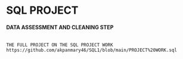 # SQL PROJECT

#### DATA ASSESSMENT AND CLEANING STEP
````SELECT COUNT(DISTINCT COUNTRY_NAME)AS COUNTRIES_NOT_INVOLVED_IN_DEFORESTATION FROM FOREST WHERE FOREST_AREA_SQKM !=0;

THE FULL PROJECT ON THE SQL PROJECT WORK https://github.com/akpanmary46/SQL1/blob/main/PROJECT%20WORK.sql
